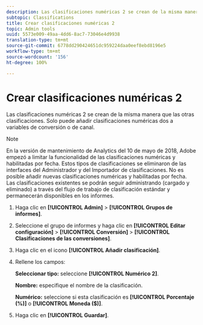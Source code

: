 ```yaml
---
description: Las clasificaciones numéricas 2 se crean de la misma manera que las otras clasificaciones. Solo puede añadir clasificaciones numéricas dos a variables de conversión o de canal.
subtopic: Classifications
title: Crear clasificaciones numéricas 2
topic: Admin tools
uuid: 5573e009-49aa-4dd6-8ac7-73046e4d9938
translation-type: tm+mt
source-git-commit: 6778dd290424651dc959224daa0eef8ebd8196e5
workflow-type: tm+mt
source-wordcount: '156'
ht-degree: 100%

---
```



# Crear clasificaciones numéricas 2

Las clasificaciones numéricas 2 se crean de la misma manera que las otras clasificaciones. Solo puede añadir clasificaciones numéricas dos a variables de conversión o de canal.

>[!NOTE]
>
>En la versión de mantenimiento de Analytics del 10 de mayo de 2018, Adobe empezó a limitar la funcionalidad de las clasificaciones numéricas y habilitadas por fecha. Estos tipos de clasificaciones se eliminaron de las interfaces del Administrador y del Importador de clasificaciones. No es posible añadir nuevas clasificaciones numéricas y habilitadas por fecha. Las clasificaciones existentes se podrán seguir administrando (cargado y eliminado) a través del flujo de trabajo de clasificación estándar y permanecerán disponibles en los informes.

1. Haga clic en **[!UICONTROL Admin]** > **[!UICONTROL Grupos de informes]**.
1. Seleccione el grupo de informes y haga clic en **[!UICONTROL Editar configuración]** > **[!UICONTROL Conversión]** > **[!UICONTROL Clasificaciones de las conversiones]**.
1. Haga clic en el icono **[!UICONTROL Añadir clasificación]**.
1. Rellene los campos:

   **Seleccionar tipo:** seleccione **[!UICONTROL Numérico 2]**.

   **Nombre:** especifique el nombre de la clasificación.

   **Numérico:** seleccione si esta clasificación es **[!UICONTROL Porcentaje (%)]** o **[!UICONTROL Moneda ($)]**.

1. Haga clic en **[!UICONTROL Guardar]**.
